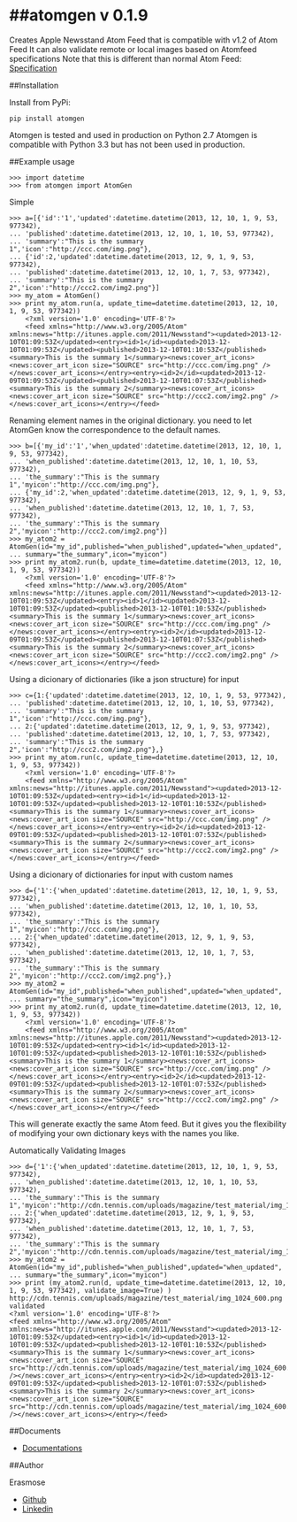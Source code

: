 ##atomgen v 0.1.9
=======

Creates Apple Newsstand Atom Feed that is compatible with v1.2 of Atom Feed
It can also validate remote or local images based on Atomfeed specifications
Note that this is different than normal Atom Feed: [Specification](https://itunesconnect.apple.com/docs/NewsstandAtomFeedSpecification.pdf)

##Installation

Install from PyPi:

    pip install atomgen

Atomgen is tested and used in production on Python 2.7
Atomgen is compatible with Python 3.3 but has not been used in production.



##Example usage
    

    >>> import datetime
    >>> from atomgen import AtomGen


Simple

    >>> a=[{'id':'1','updated':datetime.datetime(2013, 12, 10, 1, 9, 53, 977342),
    ... 'published':datetime.datetime(2013, 12, 10, 1, 10, 53, 977342),
    ... 'summary':"This is the summary 1",'icon':"http://ccc.com/img.png"},
    ... {'id':2,'updated':datetime.datetime(2013, 12, 9, 1, 9, 53, 977342),
    ... 'published':datetime.datetime(2013, 12, 10, 1, 7, 53, 977342),
    ... 'summary':"This is the summary 2",'icon':"http://ccc2.com/img2.png"}]
    >>> my_atom = AtomGen()
    >>> print my_atom.run(a, update_time=datetime.datetime(2013, 12, 10, 1, 9, 53, 977342))
        <?xml version='1.0' encoding='UTF-8'?>
        <feed xmlns="http://www.w3.org/2005/Atom" xmlns:news="http://itunes.apple.com/2011/Newsstand"><updated>2013-12-10T01:09:53Z</updated><entry><id>1</id><updated>2013-12-10T01:09:53Z</updated><published>2013-12-10T01:10:53Z</published><summary>This is the summary 1</summary><news:cover_art_icons><news:cover_art_icon size="SOURCE" src="http://ccc.com/img.png" /></news:cover_art_icons></entry><entry><id>2</id><updated>2013-12-09T01:09:53Z</updated><published>2013-12-10T01:07:53Z</published><summary>This is the summary 2</summary><news:cover_art_icons><news:cover_art_icon size="SOURCE" src="http://ccc2.com/img2.png" /></news:cover_art_icons></entry></feed>

Renaming element names in the original dictionary. you need to let AtomGen know the correspondence to the default names.

    >>> b=[{'my_id':'1','when_updated':datetime.datetime(2013, 12, 10, 1, 9, 53, 977342),
    ... 'when_published':datetime.datetime(2013, 12, 10, 1, 10, 53, 977342),
    ... 'the_summary':"This is the summary 1",'myicon':"http://ccc.com/img.png"},
    ... {'my_id':2,'when_updated':datetime.datetime(2013, 12, 9, 1, 9, 53, 977342),
    ... 'when_published':datetime.datetime(2013, 12, 10, 1, 7, 53, 977342),
    ... 'the_summary':"This is the summary 2",'myicon':"http://ccc2.com/img2.png"}]
    >>> my_atom2 = AtomGen(id="my_id",published="when_published",updated="when_updated",
    ... summary="the_summary",icon="myicon")
    >>> print my_atom2.run(b, update_time=datetime.datetime(2013, 12, 10, 1, 9, 53, 977342))
        <?xml version='1.0' encoding='UTF-8'?>
        <feed xmlns="http://www.w3.org/2005/Atom" xmlns:news="http://itunes.apple.com/2011/Newsstand"><updated>2013-12-10T01:09:53Z</updated><entry><id>1</id><updated>2013-12-10T01:09:53Z</updated><published>2013-12-10T01:10:53Z</published><summary>This is the summary 1</summary><news:cover_art_icons><news:cover_art_icon size="SOURCE" src="http://ccc.com/img.png" /></news:cover_art_icons></entry><entry><id>2</id><updated>2013-12-09T01:09:53Z</updated><published>2013-12-10T01:07:53Z</published><summary>This is the summary 2</summary><news:cover_art_icons><news:cover_art_icon size="SOURCE" src="http://ccc2.com/img2.png" /></news:cover_art_icons></entry></feed>

Using a dicionary of dictionaries (like a json structure) for input

    >>> c={1:{'updated':datetime.datetime(2013, 12, 10, 1, 9, 53, 977342),
    ... 'published':datetime.datetime(2013, 12, 10, 1, 10, 53, 977342),
    ... 'summary':"This is the summary 1",'icon':"http://ccc.com/img.png"},
    ... 2:{'updated':datetime.datetime(2013, 12, 9, 1, 9, 53, 977342),
    ... 'published':datetime.datetime(2013, 12, 10, 1, 7, 53, 977342),
    ... 'summary':"This is the summary 2",'icon':"http://ccc2.com/img2.png"},}
    >>> print my_atom.run(c, update_time=datetime.datetime(2013, 12, 10, 1, 9, 53, 977342))
        <?xml version='1.0' encoding='UTF-8'?>
        <feed xmlns="http://www.w3.org/2005/Atom" xmlns:news="http://itunes.apple.com/2011/Newsstand"><updated>2013-12-10T01:09:53Z</updated><entry><id>1</id><updated>2013-12-10T01:09:53Z</updated><published>2013-12-10T01:10:53Z</published><summary>This is the summary 1</summary><news:cover_art_icons><news:cover_art_icon size="SOURCE" src="http://ccc.com/img.png" /></news:cover_art_icons></entry><entry><id>2</id><updated>2013-12-09T01:09:53Z</updated><published>2013-12-10T01:07:53Z</published><summary>This is the summary 2</summary><news:cover_art_icons><news:cover_art_icon size="SOURCE" src="http://ccc2.com/img2.png" /></news:cover_art_icons></entry></feed>

Using a dicionary of dictionaries for input with custom names

    >>> d={'1':{'when_updated':datetime.datetime(2013, 12, 10, 1, 9, 53, 977342),
    ... 'when_published':datetime.datetime(2013, 12, 10, 1, 10, 53, 977342),
    ... 'the_summary':"This is the summary 1",'myicon':"http://ccc.com/img.png"},
    ... 2:{'when_updated':datetime.datetime(2013, 12, 9, 1, 9, 53, 977342),
    ... 'when_published':datetime.datetime(2013, 12, 10, 1, 7, 53, 977342),
    ... 'the_summary':"This is the summary 2",'myicon':"http://ccc2.com/img2.png"},}
    >>> my_atom2 = AtomGen(id="my_id",published="when_published",updated="when_updated",
    ... summary="the_summary",icon="myicon")
    >>> print my_atom2.run(d, update_time=datetime.datetime(2013, 12, 10, 1, 9, 53, 977342))
        <?xml version='1.0' encoding='UTF-8'?>
        <feed xmlns="http://www.w3.org/2005/Atom" xmlns:news="http://itunes.apple.com/2011/Newsstand"><updated>2013-12-10T01:09:53Z</updated><entry><id>1</id><updated>2013-12-10T01:09:53Z</updated><published>2013-12-10T01:10:53Z</published><summary>This is the summary 1</summary><news:cover_art_icons><news:cover_art_icon size="SOURCE" src="http://ccc.com/img.png" /></news:cover_art_icons></entry><entry><id>2</id><updated>2013-12-09T01:09:53Z</updated><published>2013-12-10T01:07:53Z</published><summary>This is the summary 2</summary><news:cover_art_icons><news:cover_art_icon size="SOURCE" src="http://ccc2.com/img2.png" /></news:cover_art_icons></entry></feed>


This will generate exactly the same Atom feed. But it gives you the flexibility of modifying your own dictionary keys with the names you like.


Automatically Validating Images

    >>> d={'1':{'when_updated':datetime.datetime(2013, 12, 10, 1, 9, 53, 977342),
    ... 'when_published':datetime.datetime(2013, 12, 10, 1, 10, 53, 977342),
    ... 'the_summary':"This is the summary 1",'myicon':"http://cdn.tennis.com/uploads/magazine/test_material/img_1024_600.png"},
    ... 2:{'when_updated':datetime.datetime(2013, 12, 9, 1, 9, 53, 977342),
    ... 'when_published':datetime.datetime(2013, 12, 10, 1, 7, 53, 977342),
    ... 'the_summary':"This is the summary 2",'myicon':"http://cdn.tennis.com/uploads/magazine/test_material/img_1024_600.png"},}
    >>> my_atom2 = AtomGen(id="my_id",published="when_published",updated="when_updated",
    ... summary="the_summary",icon="myicon")
    >>> print (my_atom2.run(d, update_time=datetime.datetime(2013, 12, 10, 1, 9, 53, 977342), validate_image=True) )
    http://cdn.tennis.com/uploads/magazine/test_material/img_1024_600.png validated
    <?xml version='1.0' encoding='UTF-8'?>
    <feed xmlns="http://www.w3.org/2005/Atom" xmlns:news="http://itunes.apple.com/2011/Newsstand"><updated>2013-12-10T01:09:53Z</updated><entry><id>1</id><updated>2013-12-10T01:09:53Z</updated><published>2013-12-10T01:10:53Z</published><summary>This is the summary 1</summary><news:cover_art_icons><news:cover_art_icon size="SOURCE" src="http://cdn.tennis.com/uploads/magazine/test_material/img_1024_600.png" /></news:cover_art_icons></entry><entry><id>2</id><updated>2013-12-09T01:09:53Z</updated><published>2013-12-10T01:07:53Z</published><summary>This is the summary 2</summary><news:cover_art_icons><news:cover_art_icon size="SOURCE" src="http://cdn.tennis.com/uploads/magazine/test_material/img_1024_600.png" /></news:cover_art_icons></entry></feed>



##Documents

* [Documentations](http://atomgen.readthedocs.org/en/latest/)



##Author

Erasmose
* [Github](https://github.com/erasmose)
* [Linkedin](http://www.linkedin.com/in/sepehr)

